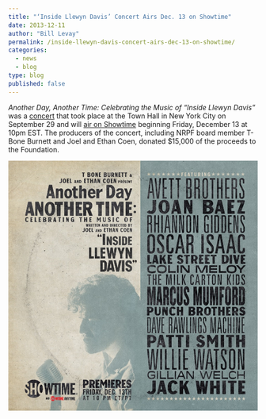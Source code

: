 ```yaml
---
title: "‘Inside Llewyn Davis’ Concert Airs Dec. 13 on Showtime"
date: 2013-12-11
author: "Bill Levay"
permalink: /inside-llewyn-davis-concert-airs-dec-13-on-showtime/
categories: 
  - news
  - blog
type: blog
published: false
---
```


_Another Day, Another Time: Celebrating the Music of “Inside Llewyn Davis”_ was a [concert](/the-coen-brothers-and-t-bone-burnett-to-donate-concert-proceeds-to-the-foundation/) that took place at the Town Hall in New York City on September 29 and will [air on Showtime](http://www.sho.com/sho/movies/titles/3398528/another-day-another-time#/index) beginning Friday, December 13 at 10pm EST. The producers of the concert, including NRPF board member T-Bone Burnett and Joel and Ethan Coen, donated $15,000 of the proceeds to the Foundation.

![Poster of the Inside Llewyn Davis concert](/images/blog/inside-llewyn-davis-showtime.jpg)